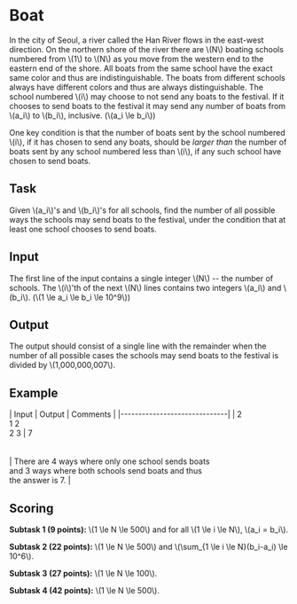 # Boat

In the city of Seoul, a river called the Han River flows in the east-west direction. On the northern shore of the river there are \\(N\\) boating schools numbered from \\(1\\) to \\(N\\) as you move from the western end to the eastern end of the shore. All boats from the same school have the exact same color and thus are indistinguishable. The boats from different schools always have different colors and thus are always distinguishable. The school numbered \\(i\\) may choose to not send any boats to the festival. If it chooses to send boats to the festival it may send any number of boats from \\(a_i\\) to \\(b_i\\), inclusive. (\\(a_i \le b_i\\))

One key condition is that the number of boats sent by the school numbered \\(i\\), if it has chosen to send any boats, should be *larger than* the number of boats sent by any school numbered less than \\(i\\), if any such school have chosen to send boats.

## Task

Given \\(a_i\\)'s and \\(b_i\\)'s for all schools, find the number of all possible ways the schools may send boats to the festival, under the condition that at least one school chooses to send boats.

## Input

The first line of the input contains a single integer \\(N\\) -- the number of schools. The \\(i\\)'th of the next \\(N\\) lines contains two integers \\(a_i\\) and \\(b_i\\). (\\(1 \le a_i \le b_i \le 10^9\\))

## Output

The output should consist of a single line with the remainder when the number of all possible cases the schools may send boats to the festival is divided by \\(1,000,000,007\\).

## Example

|  Input  |  Output  |  Comments  |
|------------------------------|
| 2<br/>1 2<br/>2 3 | 7<br/> <br/> <br/> | There are 4 ways where only one school sends boats<br/>and 3 ways where both schools send boats and thus<br/>the answer is 7. |


## Scoring

**Subtask 1 (9 points):** \\(1 \le N \le 500\\) and for all \\(1 \le i \le N\\), \\(a_i = b_i\\).

**Subtask 2 (22 points):** \\(1 \le N \le 500\\) and \\(\sum_{1 \le i \le N}(b_i-a_i) \le 10^6\\).

**Subtask 3 (27 points):** \\(1 \le N \le 100\\).

**Subtask 4 (42 points):** \\(1 \le N \le 500\\).


